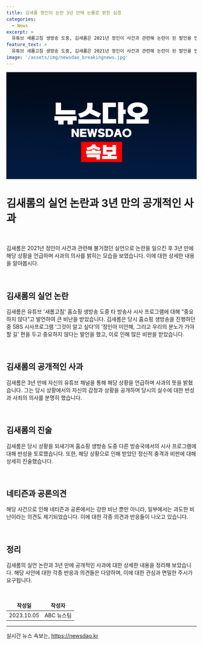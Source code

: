 ```yaml
---
title: 김새롬 정인이 논란 3년 만에 눈물로 밝힌 심경
categories:
  - News
excerpt: >
  유튜브 새롬고침 생방송 도중, 김새롬은 2021년 정인이 사건과 관련해 논란이 된 발언을 언급했다. 이에 대하여 시사 프로그램을 가볍게 여기는 발언을 한 것에 대한 공개적인 사과와 당시 대중의 비판으로 인한 정신적 충격을 언급했다. 또한, 이에 대한 홈쇼핑 대표의 공식 입장과 일부 인물들의 지지 의견도 소개됐다. (단어 수: 96)
feature_text: >
  유튜브 새롬고침 생방송 도중, 김새롬은 2021년 정인이 사건과 관련해 논란이 된 발언을 언급했다. 이에 대하여 시사 프로그램을 가볍게 여기는 발언을 한 것에 대한 공개적인 사과와 당시 대중의 비판으로 인한 정신적 충격을 언급했다. 또한, 이에 대한 홈쇼핑 대표의 공식 입장과 일부 인물들의 지지 의견도 소개됐다. (단어 수: 96)
image: '/assets/img/newsdao_breakingnews.jpg'
---
```


<p><img src="/assets/img/newsdao_breakingnews.jpg" alt="pcversion 속보" /></p>

<h1 data-ke-size="size32">김새롬의 실언 논란과 3년 만의 공개적인 사과</h1>

<p data-ke-size="size16">&nbsp;</p>

<p>김새롬은 2021년 정인이 사건과 관련해 불거졌던 실언으로 논란을 일으킨 후 3년 만에 해당 상황을 언급하며 사과의 의사를 밝히는 모습을 보였습니다. 이에 대한 상세한 내용을 알아봅시다.</p>

<p data-ke-size="size16">&nbsp;</p>

<h2 data-ke-size="size26">김새롬의 실언 논란</h2>

<p data-ke-size="size16">김새롬은 유튜브 '새롬고침' 홈쇼핑 생방송 도중 타 방송사 시사 프로그램에 대해 “중요하지 않다”고 발언하여 큰 비난을 받았습니다. 김새롬은 당시 홈쇼핑 생방송을 진행하던 중 SBS 시사프로그램 ‘그것이 알고 싶다’의 ‘정인아 미안해, 그리고 우리의 분노가 가야 할 길’ 편을 두고 중요하지 않다는 발언을 했고, 이로 인해 많은 비판을 받았습니다.</p>

<p data-ke-size="size16">&nbsp;</p>

<h2 data-ke-size="size26">김새롬의 공개적인 사과</h2>

<p data-ke-size="size16">김새롬은 3년 만에 자신의 유튜브 채널을 통해 해당 상황을 언급하며 사과의 뜻을 밝혔습니다. 그는 당시 상황에서의 자신의 감정과 상황을 공개하며 당시의 실수에 대한 반성과 사죄의 의사를 분명히 했습니다.</p>

<p data-ke-size="size16">&nbsp;</p>

<h2 data-ke-size="size26">김새롬의 진술</h2>

<p data-ke-size="size16">김새롬은 당시 상황을 되새기며 홈쇼핑 생방송 도중 다른 방송국에서의 시사 프로그램에 대해 반성을 토로했습니다. 또한, 해당 상황으로 인해 받았던 정신적 충격과 비판에 대해 상세히 진술했습니다.</p>

<p data-ke-size="size16">&nbsp;</p>

<h2 data-ke-size="size26">네티즌과 공론의견</h2>

<p data-ke-size="size16">해당 사건으로 인해 네티즌과 공론에서는 강한 비난 뿐만 아니라, 일부에서는 과도한 비난이라는 의견도 제기되었습니다. 이에 대한 각종 의견과 반응들이 나오고 있습니다.</p>

<p data-ke-size="size16">&nbsp;</p>

<h2 data-ke-size="size26">정리</h2>

<p data-ke-size="size16">김새롬의 실언 논란과 3년 만에 공개적인 사과에 대한 상세한 내용을 정리해 보았습니다. 해당 사안에 대한 각종 반응과 의견들은 다양하며, 이에 대한 관심과 면밀한 주시가 요구됩니다.</p>

<p data-ke-size="size16">&nbsp;</p>

<table>
<thead>
<tr>
<td style="text-align: center; height: 17px;"><b>작성일</b></td>
<td style="text-align: center; height: 17px;"><b>작성자</b></td>
</tr>
</thead>
<tbody>
<tr>
<td style="text-align: center; height: 17px;">2023.10.05</td>
<td style="text-align: center; height: 17px;">ABC 뉴스팀</td>
</tr>
</tbody>
</table>

<hr>
실시간 뉴스 속보는, <a href="https://newsdao.kr" rel="dofollow">https://newsdao.kr</a>


